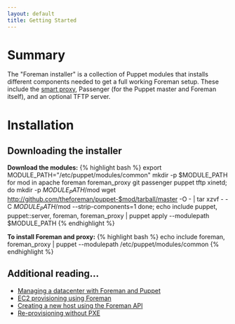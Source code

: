 ```yaml
---
layout: default
title: Getting Started
---
```

# Summary
The "Foreman installer" is a collection of Puppet modules that installs
different components needed to get a full working Foreman setup. These
include the [smart proxy](https://github.com/theforeman/smart-proxy),
Passenger (for the Puppet master and Foreman itself), and an optional
TFTP server.

# Installation
## Downloading the installer
**Download the modules:**
{% highlight bash %} 
export MODULE_PATH="/etc/puppet/modules/common" 
mkdir -p $MODULE_PATH
for mod in apache foreman foreman_proxy git passenger puppet tftp xinetd; do
  mkdir -p $MODULE_PATH/$mod
  wget http://github.com/theforeman/puppet-$mod/tarball/master -O - | tar xzvf - -C $MODULE_PATH/$mod --strip-components=1
done;
echo include puppet, puppet::server, foreman, foreman_proxy | puppet apply --modulepath $MODULE_PATH
{% endhighlight %}

**To install Foreman and proxy:**
{% highlight bash %}
echo include foreman, foreman_proxy | puppet --modulepath /etc/puppet/modules/common
{% endhighlight %}


## Additional reading...
* [Managing a datacenter with Foreman and Puppet](http://engineering.yakaz.com/managing-an-infrastructure-datacenter-with-foreman-and-puppet.html)
* [EC2 provisioning using Foreman](http://blog.theforeman.org/2012/05/ec2-provisioning-using-foreman.html)
* [Creating a new host using the Foreman API](http://blog.theforeman.org/2012/01/creating-new-host-using-foreman-api.html)
* [Re-provisioning without PXE](http://blog.theforeman.org/2012/01/re-provision-host-without-pxeboot.html)
